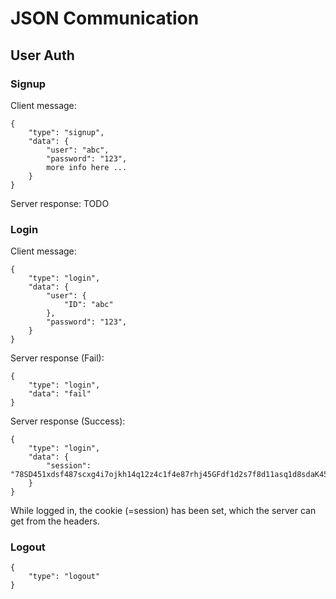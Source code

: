 
# JSON Communication

## User Auth

### Signup

Client message:

	{
		"type": "signup",
		"data": {
			"user": "abc",
			"password": "123",
			more info here ...
		}
	}

Server response: TODO

### Login

Client message:

	{
		"type": "login",
		"data": {
			"user": {
				"ID": "abc"
			},
			"password": "123",
		}
	}

Server response (Fail):

	{
		"type": "login",
		"data": "fail"
	}

Server response (Success):

	{
		"type": "login",
		"data": {
			"session": "78SD451xdsf487scxg4i7ojkh14q12z4c1f4e87rhj45GFdf1d2s7f8d11asq1d8sdaK45FDW12"
		}
	}

While logged in, the cookie (=session) has been set, which the server can get from the headers.

### Logout

	{
		"type": "logout"
	}





